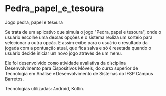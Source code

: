 # Pedra_papel_e_tesoura
Jogo pedra, papel e tesoura

Se trata de um aplicativo que simula o jogo "Pedra, papel e tesoura", onde o usuário escolhe uma dessas opções e o sistema realiza um sorteio para selecionar a outra opção. E assim exibe para o usuário o resultado da jogada com a pontuação atual, que fica salva e só é resetada quando o usuário decide iniciar um novo jogo através de um menu.

Ele foi desenvolvido como atividade avaliativa da disciplina Desenvolvimento para Dispositivos Móveis, do curso superior de Tecnologia em Análise e Desenvolvimento de Sistemas do IFSP Câmpus Barretos.

Tecnologias utilizadas: Android, Kotlin.
